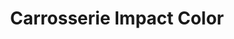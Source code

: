 ---
title: "Carrosserie Impact Color"
url: /vaudreuil-dorion/carrosserie-impact-color/
shop: car repair
---
